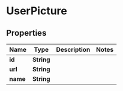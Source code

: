 

# UserPicture


## Properties

| Name | Type | Description | Notes |
|------------ | ------------- | ------------- | -------------|
|**id** | **String** |  |  |
|**url** | **String** |  |  |
|**name** | **String** |  |  |



